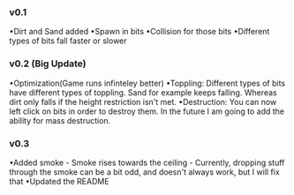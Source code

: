 ### v0.1

•Dirt and Sand added
•Spawn in bits
•Collision for those bits
•Different types of bits fall faster or slower

### v0.2 (Big Update)

•Optimization(Game runs infinteley better)
•Toppling:
    Different types of bits have different types of toppling. Sand for example keeps falling. Whereas dirt only falls if the height restriction isn't met.
•Destruction:
    You can now left click on bits in order to destroy them. In the future I am going to add the ability for mass destruction.

### v0.3

•Added smoke
    - Smoke rises towards the ceiling
    - Currently, dropping stuff through the smoke can be a bit odd, and doesn't always work, but I will fix that
•Updated the README